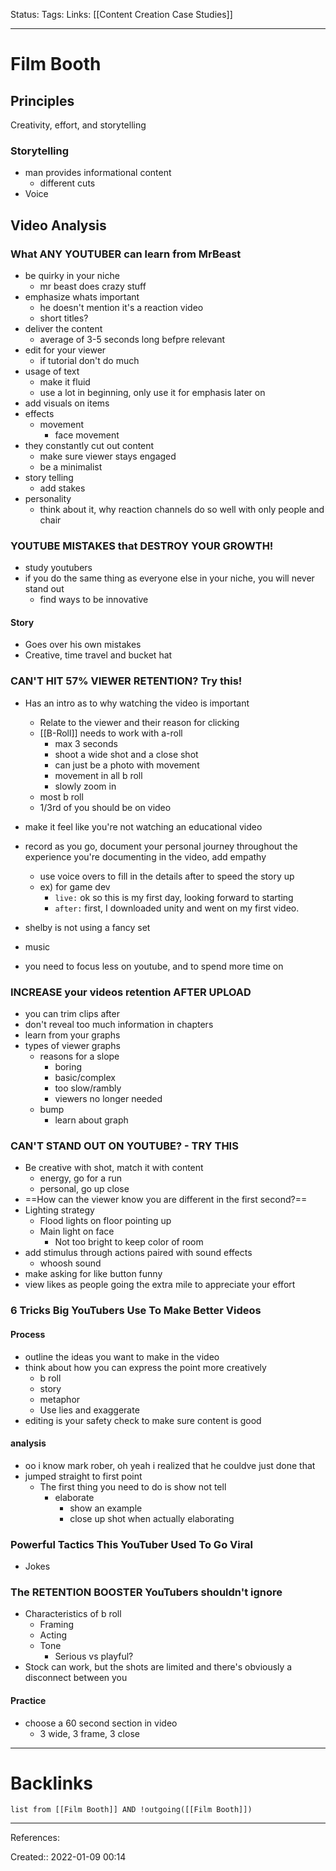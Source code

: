 Status: 
Tags: 
Links: [[Content Creation Case Studies]]
___
# Film Booth
## Principles
Creativity, effort, and storytelling
### Storytelling
- man provides informational content
	- different cuts 
- Voice
## Video Analysis
### What ANY YOUTUBER can learn from MrBeast
- be quirky in your niche
	- mr beast does crazy stuff
- emphasize whats important
	- he doesn't mention it's a reaction video
	- short titles?
- deliver the content
	- average of 3-5 seconds long befpre relevant
- edit for your viewer
	- if tutorial don't do much
- usage of text
	- make it fluid
	- use a lot in beginning, only use it for emphasis later on
- add visuals on items
- effects
	- movement
		- face movement
- they constantly cut out content
	- make sure viewer stays engaged
	- be a minimalist
- story telling
	- add stakes
- personality
	- think about it, why reaction channels do so well with only people and chair
### YOUTUBE MISTAKES that DESTROY YOUR GROWTH!
- study youtubers
- if you do the same thing as everyone else in your niche, you will never stand out
	- find ways to be innovative
#### Story
- Goes over his own mistakes
- Creative, time travel and bucket hat 

### CAN'T HIT 57% VIEWER RETENTION? Try this!
- Has an intro as to why watching the video is important
	- Relate to the viewer and their reason for clicking
	- [[B-Roll]] needs to work with a-roll
		- max 3 seconds 
		- shoot a wide shot and a close shot
		- can just be a photo with movement
		- movement in all b roll
		- slowly zoom in
	- most b roll
	- 1/3rd of you should be on video
- make it feel like you're not watching an educational video
- record as you go, document your personal journey throughout the experience you're documenting in the video, add empathy
	- use voice overs to fill in the details after to speed the story up
	- ex) for game dev
		- `live:` ok so this is my first day, looking forward to starting
		- `after:` first, I downloaded unity and went on my first video.
- shelby is not using a fancy set

- music
- you need to focus less on youtube, and to spend more time on 
### INCREASE your videos retention AFTER UPLOAD
- you can trim clips after 
- don't reveal too much information in chapters
- learn from your graphs
- types of viewer graphs
	- reasons for a slope
		- boring
		- basic/complex
		- too slow/rambly
		- viewers no longer needed
	- bump
		- learn about graph
### CAN'T STAND OUT ON YOUTUBE? - TRY THIS
- Be creative with shot, match it with content
	- energy, go for a run
	- personal, go up close
- ==How can the viewer know you are different in the first second?==
- Lighting strategy
	- Flood lights on floor pointing up
	- Main light on face
		- Not too bright to keep color of room
- add stimulus through actions paired with sound effects
	- whoosh sound
- make asking for like button funny
- view likes as people going the extra mile to appreciate your effort
### 6 Tricks Big YouTubers Use To Make Better Videos
#### Process
- outline the ideas you want to make in the video
- think about how you can express the point more creatively
	-  b roll
	-  story
	-  metaphor
	-  Use lies and exaggerate
- editing is your safety check to make sure content is good
#### analysis
- oo i know mark rober, oh yeah i realized that he couldve just done that
- jumped straight to first point
	- The first thing you need to do is show not tell
		- elaborate
			- show an example
			- close up shot when actually elaborating
### Powerful Tactics This YouTuber Used To Go Viral
- Jokes
### The RETENTION BOOSTER YouTubers shouldn't ignore
- Characteristics of b roll
	- Framing
	- Acting
	- Tone
		- Serious vs playful?
- Stock can work, but the shots are limited and there's obviously a disconnect between you

#### Practice
- choose a 60 second section in video
	- 3 wide, 3 frame, 3 close
___
# Backlinks
```dataview
list from [[Film Booth]] AND !outgoing([[Film Booth]])
```
___
References:

Created:: 2022-01-09 00:14
